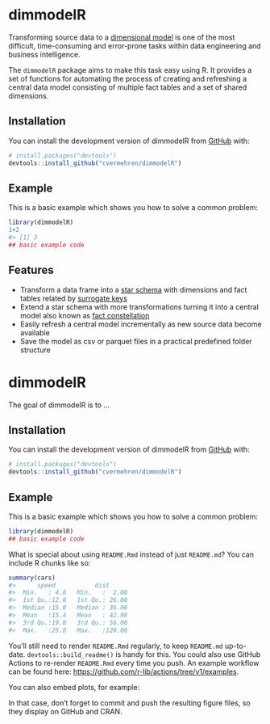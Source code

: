
<!-- README.md is generated from README.Rmd. Please edit that file -->

# dimmodelR

<!-- badges: start -->
<!-- badges: end -->

Transforming source data to a [dimensional
model](https://en.wikipedia.org/wiki/Dimensional_modeling) is one of the
most difficult, time-consuming and error-prone tasks within data
engineering and business intelligence.

The `dimmodelR` package aims to make this task easy using R. It provides
a set of functions for automating the process of creating and refreshing
a central data model consisting of multiple fact tables and a set of
shared dimensions.

## Installation

You can install the development version of dimmodelR from
[GitHub](https://github.com/) with:

``` r
# install.packages("devtools")
devtools::install_github("cvermehren/dimmodelR")
```

## Example

This is a basic example which shows you how to solve a common problem:

``` r
library(dimmodelR)
1+2
#> [1] 3
## basic example code
```

## Features

-   Transform a data frame into a [star
    schema](https://en.wikipedia.org/wiki/Star_schema) with dimensions
    and fact tables related by [surrogate
    keys](https://en.wikipedia.org/wiki/Surrogate_key)
-   Extend a star schema with more transformations turning it into a
    central model also known as [fact
    constellation](https://en.wikipedia.org/wiki/Fact_constellation)
-   Easily refresh a central model incrementally as new source data
    become available
-   Save the model as csv or parquet files in a practical predefined
    folder structure

# dimmodelR

<!-- badges: start -->
<!-- badges: end -->

The goal of dimmodelR is to …

## Installation

You can install the development version of dimmodelR from
[GitHub](https://github.com/) with:

``` r
# install.packages("devtools")
devtools::install_github("cvermehren/dimmodelR")
```

## Example

This is a basic example which shows you how to solve a common problem:

``` r
library(dimmodelR)
## basic example code
```

What is special about using `README.Rmd` instead of just `README.md`?
You can include R chunks like so:

``` r
summary(cars)
#>      speed           dist       
#>  Min.   : 4.0   Min.   :  2.00  
#>  1st Qu.:12.0   1st Qu.: 26.00  
#>  Median :15.0   Median : 36.00  
#>  Mean   :15.4   Mean   : 42.98  
#>  3rd Qu.:19.0   3rd Qu.: 56.00  
#>  Max.   :25.0   Max.   :120.00
```

You’ll still need to render `README.Rmd` regularly, to keep `README.md`
up-to-date. `devtools::build_readme()` is handy for this. You could also
use GitHub Actions to re-render `README.Rmd` every time you push. An
example workflow can be found here:
<https://github.com/r-lib/actions/tree/v1/examples>.

You can also embed plots, for example:

In that case, don’t forget to commit and push the resulting figure
files, so they display on GitHub and CRAN.
